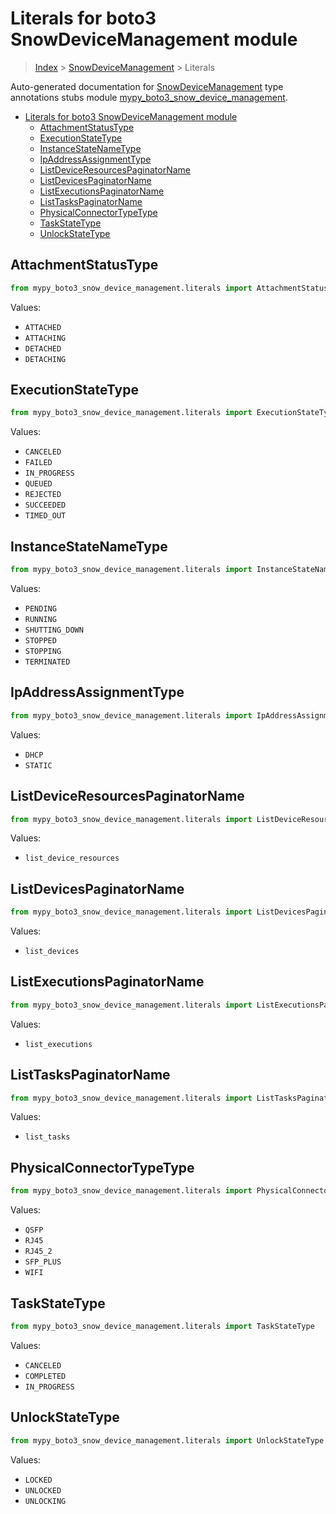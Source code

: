 # Literals for boto3 SnowDeviceManagement module

> [Index](..) > [SnowDeviceManagement](.) > Literals

Auto-generated documentation for
[SnowDeviceManagement](https://boto3.amazonaws.com/v1/documentation/api/latest/reference/services/snow-device-management.html#SnowDeviceManagement)
type annotations stubs module
[mypy_boto3_snow_device_management](https://pypi.org/project/mypy-boto3-snow-device-management/).

- [Literals for boto3 SnowDeviceManagement module](#literals-for-boto3-snowdevicemanagement-module)
  - [AttachmentStatusType](#attachmentstatustype)
  - [ExecutionStateType](#executionstatetype)
  - [InstanceStateNameType](#instancestatenametype)
  - [IpAddressAssignmentType](#ipaddressassignmenttype)
  - [ListDeviceResourcesPaginatorName](#listdeviceresourcespaginatorname)
  - [ListDevicesPaginatorName](#listdevicespaginatorname)
  - [ListExecutionsPaginatorName](#listexecutionspaginatorname)
  - [ListTasksPaginatorName](#listtaskspaginatorname)
  - [PhysicalConnectorTypeType](#physicalconnectortypetype)
  - [TaskStateType](#taskstatetype)
  - [UnlockStateType](#unlockstatetype)

## AttachmentStatusType

```python
from mypy_boto3_snow_device_management.literals import AttachmentStatusType
```

Values:

- `ATTACHED`
- `ATTACHING`
- `DETACHED`
- `DETACHING`

## ExecutionStateType

```python
from mypy_boto3_snow_device_management.literals import ExecutionStateType
```

Values:

- `CANCELED`
- `FAILED`
- `IN_PROGRESS`
- `QUEUED`
- `REJECTED`
- `SUCCEEDED`
- `TIMED_OUT`

## InstanceStateNameType

```python
from mypy_boto3_snow_device_management.literals import InstanceStateNameType
```

Values:

- `PENDING`
- `RUNNING`
- `SHUTTING_DOWN`
- `STOPPED`
- `STOPPING`
- `TERMINATED`

## IpAddressAssignmentType

```python
from mypy_boto3_snow_device_management.literals import IpAddressAssignmentType
```

Values:

- `DHCP`
- `STATIC`

## ListDeviceResourcesPaginatorName

```python
from mypy_boto3_snow_device_management.literals import ListDeviceResourcesPaginatorName
```

Values:

- `list_device_resources`

## ListDevicesPaginatorName

```python
from mypy_boto3_snow_device_management.literals import ListDevicesPaginatorName
```

Values:

- `list_devices`

## ListExecutionsPaginatorName

```python
from mypy_boto3_snow_device_management.literals import ListExecutionsPaginatorName
```

Values:

- `list_executions`

## ListTasksPaginatorName

```python
from mypy_boto3_snow_device_management.literals import ListTasksPaginatorName
```

Values:

- `list_tasks`

## PhysicalConnectorTypeType

```python
from mypy_boto3_snow_device_management.literals import PhysicalConnectorTypeType
```

Values:

- `QSFP`
- `RJ45`
- `RJ45_2`
- `SFP_PLUS`
- `WIFI`

## TaskStateType

```python
from mypy_boto3_snow_device_management.literals import TaskStateType
```

Values:

- `CANCELED`
- `COMPLETED`
- `IN_PROGRESS`

## UnlockStateType

```python
from mypy_boto3_snow_device_management.literals import UnlockStateType
```

Values:

- `LOCKED`
- `UNLOCKED`
- `UNLOCKING`
